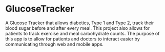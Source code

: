# GlucoseTracker
A Glucose Tracker that allows diabetics, Type 1 and Type 2, track their blood sugar before and after every meal. This project also allows for patients to track exercise and meal carbohydrate counts. The purpose of this app is to allow for patients and doctors to interact easier by communicating through web and mobile apps.

